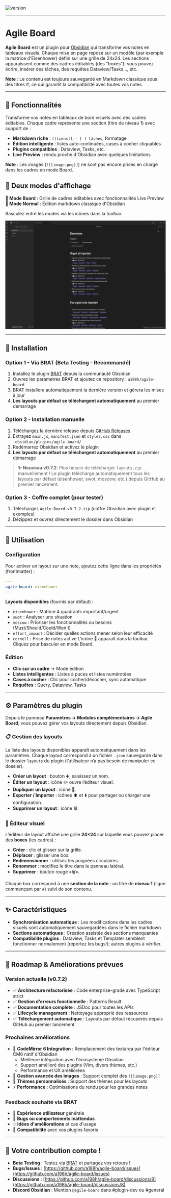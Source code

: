 ![version](https://img.shields.io/badge/version-0.7.2-blue)

***
# Agile Board

**Agile Board** est un plugin pour [Obsidian](https://obsidian.md) qui transforme vos notes en tableaux visuels.
Chaque mise en page repose sur un modèle (par exemple la matrice d'Eisenhower) défini sur une grille de 24x24. Les sections apparaissent comme des cadres éditables (des "boxes"): vous pouvez écrire, insérer des tâches, des requêtes Dataview/Tasks..., etc. 

**Note** : Le contenu est toujours sauvegardé en Markdown classique sous des titres #, ce qui garantit la compatibilité avec toutes vos notes.
***

## 🎯 Fonctionnalités

Transforme vos notes en tableaux de bord visuels avec des cadres éditables. Chaque cadre représente une section (titre de niveau 1) avec support de :

- **Markdown riche** : `[[liens]]`, `- [ ] tâches`, formatage
- **Édition intelligente** : listes auto-continuées, cases à cocher cliquables
- **Plugins compatibles** : Dataview, Tasks, etc.
- **Live Preview** : rendu proche d'Obsidian avec quelques limitations

**Note** : Les images (`![[image.png]]`) ne sont pas encore prises en charge dans les cadres en mode Board.

## 🔄 Deux modes d'affichage

**🏢 Mode Board** : Grille de cadres éditables avec fonctionnalités Live Preview   
**📄 Mode Normal** : Édition markdown classique d'Obsidian

Basculez entre les modes via les icônes dans la toolbar.

![Agile Board – Exemple Eisenhower](./agile-board-eisenhower.gif)
***

## 🚀 Installation

### Option 1 - Via BRAT (Beta Testing - Recommandé)
1. Installez le plugin [BRAT](https://github.com/TfTHacker/obsidian42-brat) depuis la communauté Obsidian
2. Ouvrez les paramètres BRAT et ajoutez ce repository : `a198h/agile-board`
3. BRAT installera automatiquement la dernière version et gérera les mises à jour
4. **Les layouts par défaut se téléchargent automatiquement** au premier démarrage

### Option 2 - Installation manuelle  
1. Téléchargez la dernière release depuis [GitHub Releases](https://github.com/a198h/agile-board/releases)
2. Extrayez `main.js`, `manifest.json` et `styles.css` dans `.obsidian/plugins/agile-board/`
3. Redémarrez Obsidian et activez le plugin
4. **Les layouts par défaut se téléchargent automatiquement** au premier démarrage

> **✨ Nouveau v0.7.2**: Plus besoin de télécharger `layouts.zip` manuellement ! Le plugin télécharge automatiquement tous les layouts par défaut (eisenhower, swot, moscow, etc.) depuis GitHub au premier lancement.

### Option 3 - Coffre complet (pour tester)
1. Téléchargez `Agile-Board-v0.7.2.zip` (coffre Obsidian avec plugin et exemples)
2. Dézippez et ouvrez directement le dossier dans Obsidian

***

## 📝 Utilisation

### Configuration
Pour activer un layout sur une note, ajoutez cette ligne dans les propriétés (frontmatter) :

```yaml
---
agile-board: eisenhower
---
```

**Layouts disponibles** (fournis par défaut) :

* `eisenhower` : Matrice 4 quadrants important/urgent
* `swot` : Analyser une situation
* `moscow` : Prioriser les fonctionnalités ou besoins (Must/Should/Could/Won't)
* `effort_impact` : Décider quelles actions mener selon leur efficacité
* `cornell` : Prise de notes active
L'icône 🏢 apparaît dans la toolbar. Cliquez pour basculer en mode Board.

### Édition

* **Clic sur un cadre** → Mode édition
* **Listes intelligentes** : Listes à puces et listes numérotées
* **Cases à cocher** : Clic pour cocher/décocher, sync automatique
* **Requêtes** : Query, Dataview, Tasks

***

## ⚙️ Paramètres du plugin

Depuis le panneau **Paramètres → Modules complémentaires → Agile Board**, vous pouvez gérer vos layouts directement depuis Obsidian.

### 📋 Gestion des layouts

La liste des layouts disponibles apparaît automatiquement dans les paramètres.
Chaque layout correspond à un fichier `.json` sauvegardé dans le dossier `layouts` du plugin (l’utilisateur n’a pas besoin de manipuler ce dossier).

* **Créer un layout** : bouton ➕, saisissez un nom.
* **Éditer un layout** : icône ✏️ ouvre l’éditeur visuel.
* **Dupliquer un layout** : icône 📑.
* **Exporter / Importer** : icônes ⬆️ et ⬇️ pour partager ou charger une configuration.
* **Supprimer un layout** : icône 🗑️.

### 🎨 Éditeur visuel

L’éditeur de layout affiche une grille **24×24** sur laquelle vous pouvez placer des **boxes** (les cadres) :

* **Créer** : clic et glisser sur la grille.
* **Déplacer** : glisser une box.
* **Redimensionner** : utilisez les poignées circulaires.
* **Renommer** : modifiez le titre dans le panneau latéral.
* **Supprimer** : bouton rouge «🗑️».

Chaque box correspond à une **section de la note** : un titre de **niveau 1** (ligne commençant par `#`) suivi de son contenu.

***

## ✨ Caractéristiques

* **Synchronisation automatique** : Les modifications dans les cadres visuels sont automatiquement sauvegardées dans le fichier markdown
* **Sections automatiques** : Création assistée des sections manquantes
* **Compatibilité plugins** : Dataview, Tasks et Templater semblent fonctionner normalement (reportez les bugs!); autres plugins à vérifier.

***

## 🔮 Roadmap & Améliorations prévues

### Version actuelle (v0.7.2)
- ✅ **Architecture refactorisée** : Code enterprise-grade avec TypeScript strict
- ✅ **Gestion d'erreurs fonctionnelle** : Patterns Result<T> 
- ✅ **Documentation complète** : JSDoc pour toutes les APIs
- ✅ **Lifecycle management** : Nettoyage approprié des ressources
- ✅ **Téléchargement automatique** : Layouts par défaut récupérés depuis GitHub au premier lancement

### Prochaines améliorations
- 🚧 **CodeMirror 6 Integration** : Remplacement des textarea par l'éditeur CM6 natif d'Obsidian
  - Meilleure intégration avec l'écosystème Obsidian
  - Support amélioré des plugins (Vim, divers thèmes, etc.)
  - Performance et UX améliorées
- 🔄 **Gestion avancée des images** : Support complet des `![[image.png]]` 
- 🎨 **Thèmes personnalisés** : Support des thèmes pour les layouts
- ⚡ **Performance** : Optimisations du rendu pour les grandes notes

### Feedback souhaité via BRAT
- 📝 **Expérience utilisateur** générale
- 🐛 **Bugs ou comportements inattendus** 
- 💡 **Idées d'améliorations** et cas d'usage
- 🔌 **Compatibilité** avec vos plugins favoris

***

## 📂 Votre contribution compte !

* **Beta Testing** : Testez via [BRAT](https://github.com/TfTHacker/obsidian42-brat) et partagez vos retours !
* **Bugs/Issues** : [https://github.com/a198h/agile-board/issues](https://github.com/a198h/agile-board/issues)
* **Discussions** : [https://github.com/a198h/agile-board/discussions/8](https://github.com/a198h/agile-board/discussions/8)
* **Discord Obsidian** : Mention `@agile-board` dans #plugin-dev ou #general
